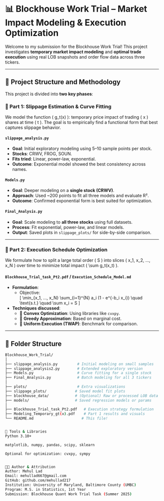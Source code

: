 # 📊 Blockhouse Work Trial – Market Impact Modeling & Execution Optimization

Welcome to my submission for the Blockhouse Work Trial! This project investigates **temporary market impact modeling** and **optimal trade execution** using real LOB snapshots and order flow data across three tickers.

---

## 🧠 Project Structure and Methodology

This project is divided into **two key phases**:

### 🔹 Part 1: Slippage Estimation & Curve Fitting
We model the function \( g_t(x) \): temporary price impact of trading \( x \) shares at time \( t \). The goal is to empirically find a functional form that best captures slippage behavior.

#### `slippage_analysis.py`
- **Goal**: Initial exploratory modeling using 5–10 sample points per stock.
- **Stocks**: CRWV, FROG, SOUN.
- **Fits tried**: Linear, power-law, exponential.
- **Outcome**: Exponential model showed the best consistency across names.

#### `Models.py`
- **Goal**: Deeper modeling on a **single stock (CRWV)**.
- **Approach**: Used ~200 points to fit all three models and evaluate R².
- **Outcome**: Confirmed exponential form is best suited for optimization.

#### `Final_Analysis.py`
- **Goal**: Scale modeling to **all three stocks** using full datasets.
- **Process**: Fit exponential, power-law, and linear models.
- **Output**: Saved plots in `slippage_plots/` for side-by-side comparison.

---

### 🔹 Part 2: Execution Schedule Optimization

We formulate how to split a large total order \( S \) into slices \( x_1, x_2, ..., x_N \) over time to minimize total impact \( \sum g_t(x_t) \).

#### `Blockhouse_Trial_task_Pt2.pdf` / `Execution_Schedule_Model.md`
- **Formulation**:
  - Objective:  
    \[
    \min_{x_1, ..., x_N} \sum_{i=1}^{N} a_i (1 - e^{-b_i x_i}) \quad \text{s.t.} \quad \sum x_i = S
    \]
- **Techniques discussed**:
  - 🧮 **Convex Optimization**: Using libraries like `cvxpy`.
  - 🧠 **Greedy Approximation**: Based on marginal cost.
  - 🔁 **Uniform Execution (TWAP)**: Benchmark for comparison.

---

## 📁 Folder Structure

```bash
Blockhouse_Work_Trial/
│
├── slippage_analysis.py         # Initial modeling on small samples
├── slippage_analysis2.py        # Extended exploratory version
├── Models.py                    # Curve fitting for a single stock
├── Final_Analysis.py            # Batch modeling for all 3 tickers
│
├── plots/                       # Extra visualizations
├── slippage_plots/             # Saved model fit plots
├── blockhouse_data/            # (Optional) Raw or processed LOB data
├── models/                     # Saved regression models or params
│
├── Blockhouse_Trial_task_Pt2.pdf   # Execution strategy formulation
├── Modeling_Temporary_gt(x).pdf    # Part 1 results and visuals
└── README.md                      # This file!


🚀 Tools & Libraries
Python 3.10+

matplotlib, numpy, pandas, scipy, sklearn

Optional for optimization: cvxpy, sympy


🧑‍💻 Author & Attribution
Author: Mehul Lad
Email: mehullad667@gmail.com
GitHub: github.com/mehullad217
Institution: University of Maryland, Baltimore County (UMBC)
Program: M.S. in Statistics, 1st Year
Submission: Blockhouse Quant Work Trial Task (Summer 2025)

